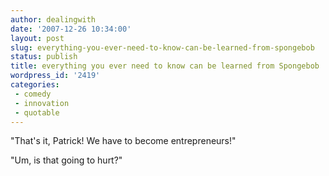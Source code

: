 ```yaml
---
author: dealingwith
date: '2007-12-26 10:34:00'
layout: post
slug: everything-you-ever-need-to-know-can-be-learned-from-spongebob
status: publish
title: everything you ever need to know can be learned from Spongebob
wordpress_id: '2419'
categories:
 - comedy
 - innovation
 - quotable
---
```


"That's it, Patrick! We have to become entrepreneurs!"

"Um, is that going to hurt?"

